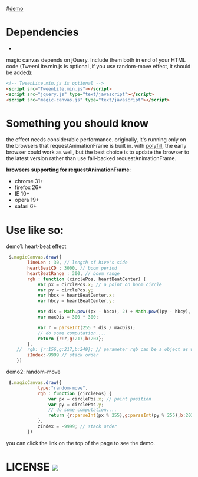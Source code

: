 #[demo](http://7xqo9j.com1.z0.glb.clouddn.com/MagicCanvas%2Findex.html?v=0.2-beta)

# Dependencies
-
magic canvas depends on jQuery. Include them both in end of your HTML code (TweenLite.min.js is optional ,if you use random-move effect, it should be added):

```html
<!-- TweenLite.min.js is optional -->
<script src="TweenLite.min.js"></script>
<script src="jquery.js" type="text/javascript"></script>
<script src="magic-canvas.js" type="text/javascript"></script>
```

# Something you should know

the effect needs considerable performance. originally, it's running only on the browsers that requestAnimationFrame is built in. with [polyfill](https://remysharp.com/2010/10/08/what-is-a-polyfill), the early browser could work as well, but the best choice is to update the browser to the latest version rather than use fall-backed requestAnimationFrame.

**browsers supporting for requestAnimationFrame**:

* chrome 31+
* firefox 26+
* IE 10+
* opera 19+
* safari 6+


# Use like so:

demo1: heart-beat effect

```javascript
 $.magicCanvas.draw({
        lineLen : 30, // length of hive's side
        heartBeatCD : 3000, // boom period
        heartBeatRange : 300, // boom range
        rgb : function (circlePos, heartBeatCenter) {
            var px = circlePos.x; // a point on boom circle
            var py = circlePos.y;
            var hbcx = heartBeatCenter.x;
            var hbcy = heartBeatCenter.y;

            var dis = Math.pow((px - hbcx), 2) + Math.pow((py - hbcy), 2);
            var maxDis = 300 * 300;

            var r = parseInt(255 * dis / maxDis);
            // do some computation....
            return {r:r,g:217,b:203};
        },
    //  rgb: {r:156,g:217,b:249}; // parameter rgb can be a object as well
        zIndex:-9999 // stack order
    })
```

demo2: random-move

```javascript
 $.magicCanvas.draw({
            type:"random-move",
            rgb : function (circlePos) {
                var px = circlePos.x; // point position
                var py = circlePos.y;
                // do some computation....
                return {r:parseInt(px % 255),g:parseInt(py % 255),b:203};
            },
            zIndex = -9999; // stack order
        })
```

you can click the link on the top of the page to see the demo.

# LICENSE <a href="https://github.com/decaywood/MagicCanvas/blob/master/LICENSE"><img src="https://img.shields.io/badge/license-MIT-green.svg?style=flat"></a>
